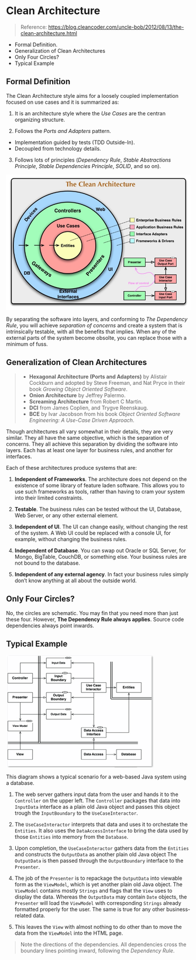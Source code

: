 # Clean Architecture

> Reference: https://blog.cleancoder.com/uncle-bob/2012/08/13/the-clean-architecture.html

* Formal Definition.
* Generalization of Clean Architectures
* Only Four Circles?
* Typical Example

## Formal Definition

The Clean Architecture style aims for a loosely coupled implementation focused on use cases and it is summarized as:

1. It is an architecture style where the _Use Cases_ are the centran organizing structure.

2. Follows the _Ports and Adapters_ pattern.
  * Implementation guided by tests (TDD Outside-In).
  * Decoupled from technology details.

3. Follows lots of principles (_Dependency Rule_, _Stable Abstractions Principle_, _Stable Dependencies Principle_, _SOLID_, and so on).

![Clean Architecture](./CleanArchitecture.jpg)

By separating the software into layers, and conforming to _The Dependency Rule_, you will achieve *separation of concerns* and create a system that is intrinsically testable, with all the benefits that implies. When any of the external parts of the system become obsolte, you can replace those with a minimum of fuss.

## Generalization of Clean Architectures

> * __Hexagonal Architecture (Ports and Adapters)__ by Alistair Cockburn and adopted by Steve Freeman, and Nat Pryce in their book _Growing Object Oriented Software_.
> * __Onion Architecture__ by Jeffrey Palermo.
> * __Screaming Architecture__ from Robert C Martin.
> * __DCI__ from James Coplien, and Trygve Reenskaug.
> * __BCE__ by Ivar Jacobson from his book _Object Oriented Software Engineering: A Use-Case Driven Approach_.

Though architectures all vary somewhat in their details, they are very similar. They all have the same objective, which is the separation of concerns. They all achieve this separation by dividing the software into layers. Each has at least one layer for business rules, and another for interfaces.

Each of these architectures produce systems that are:

1. __Independent of Frameworks__. The architecture does not depend on the existence of some library of feature laden software. This allows you to use such frameworks as tools, rather than having to cram your system into their limited constraints.

2. __Testable__. The business rules can be tested without the UI, Database, Web Server, or any other external element.

3. __Independent of UI__. The UI can change easily, without changing the rest of the system. A Web UI could be replaced with a console UI, for example, without changing the business rules.

4. __Independent of Database__. You can swap out Oracle or SQL Server, for Mongo, BigTable, CouchDB, or something else. Your business rules are not bound to the database.

5. __Independent of any external agency__. In fact your business rules simply don’t know anything at all about the outside world.

## Only Four Circles?

No, the circles are schematic. You may fin that you need more than just these four. However, __The Dependency Rule always applies__. Source code dependencies always point inwards.

## Typical Example

![](mcp/mcp.gif)

This diagram shows a typical scenario for a web-based Java system using a database.

1. The web server gathers input data from the user and hands it to the `Controller` on the upper left. The `Controller` packages that data into `InputData` interface as a plain old Java object and passes this object trough the `InputBoundary` to the `UseCaseInteractor`.

2. The `UseCaseInteractor` interprets that data and uses it to orchestate the `Entities`. It also uses the `DataAccessInterface` to bring the data used by those `Entities` into memory from the `Database`.

3. Upon completion, the `UseCaseInteractor` gathers data from the `Entities` and constructs the `OutputData` as another plain old Java object The `OutputData` is then passed through the `OutputBoundary` interface to the `Presenter`.

4. The job of the `Presenter` is to repackage the `OutputData` into viewable form as the `ViewModel`, which is yet another plain old Java object. The `ViewModel` contains mostly `Strings` and flags that the `View` uses to display the data. Whereas the `OutputData` may contain `Date` objects, the `Presenter` will load the `ViewModel` with corresponding `Strings` already formatted properly for the user. The same is true for any other business-related data.

5. This leaves the `View` with almost nothing to do other than to move the data from the `ViewModel` into the HTML page.

> Note the directions of the dependencies. All dependencies cross the boundary lines pointing inward, following the _Dependency Rule_.
